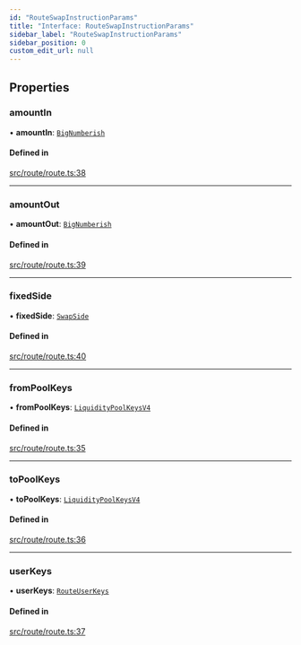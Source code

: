 ```yaml
---
id: "RouteSwapInstructionParams"
title: "Interface: RouteSwapInstructionParams"
sidebar_label: "RouteSwapInstructionParams"
sidebar_position: 0
custom_edit_url: null
---
```


## Properties

### amountIn

• **amountIn**: [`BigNumberish`](../modules.md#bignumberish)

#### Defined in

[src/route/route.ts:38](https://github.com/raydium-io/raydium-sdk/blob/3d95730/src/route/route.ts#L38)

___

### amountOut

• **amountOut**: [`BigNumberish`](../modules.md#bignumberish)

#### Defined in

[src/route/route.ts:39](https://github.com/raydium-io/raydium-sdk/blob/3d95730/src/route/route.ts#L39)

___

### fixedSide

• **fixedSide**: [`SwapSide`](../modules.md#swapside)

#### Defined in

[src/route/route.ts:40](https://github.com/raydium-io/raydium-sdk/blob/3d95730/src/route/route.ts#L40)

___

### fromPoolKeys

• **fromPoolKeys**: [`LiquidityPoolKeysV4`](../modules.md#liquiditypoolkeysv4)

#### Defined in

[src/route/route.ts:35](https://github.com/raydium-io/raydium-sdk/blob/3d95730/src/route/route.ts#L35)

___

### toPoolKeys

• **toPoolKeys**: [`LiquidityPoolKeysV4`](../modules.md#liquiditypoolkeysv4)

#### Defined in

[src/route/route.ts:36](https://github.com/raydium-io/raydium-sdk/blob/3d95730/src/route/route.ts#L36)

___

### userKeys

• **userKeys**: [`RouteUserKeys`](RouteUserKeys.md)

#### Defined in

[src/route/route.ts:37](https://github.com/raydium-io/raydium-sdk/blob/3d95730/src/route/route.ts#L37)
